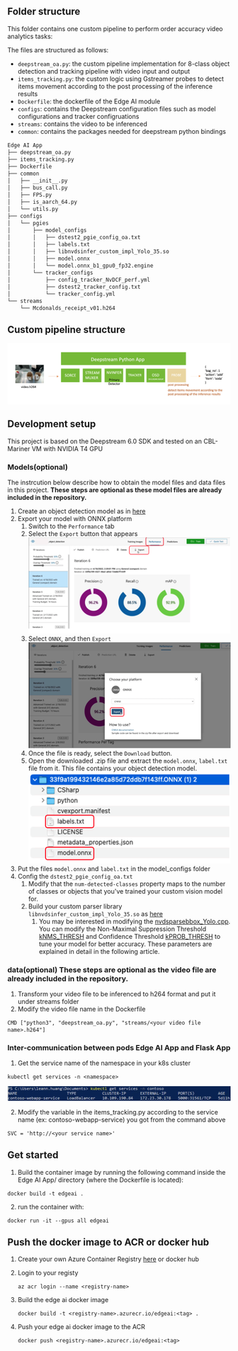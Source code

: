 ## Folder structure
This folder contains one custom pipeline to perform order accuracy video analytics tasks:

The files are structured as follows:
- `deepstream_oa.py`: the custom pipeline implementation for 8-class object detection and tracking pipeline with video input and output
- `items_tracking.py`: the custom logic using Gstreamer probes to detect items movement according to the post processing of the inference results 
- `Dockerfile`: the dockerfile of the Edge AI module 
- `configs`: contains the Deepstream configuration files such as model configurations and tracker configruations
- `streams`: contains the video to be inferenced
- `common`: contains the packages needed for deepstream python bindings

```
Edge AI App
├── deepstream_oa.py
├── items_tracking.py
├── Dockerfile
├── common
│   ├── __init__.py
│   ├── bus_call.py
│   ├── FPS.py
│   ├── is_aarch_64.py
│   └── utils.py
├── configs
│   └── pgies
│       ├── model_configs
│       │   ├── dstest2_pgie_config_oa.txt
│       │   ├── labels.txt
│       │   ├── libnvdsinfer_custom_impl_Yolo_35.so
│       │   ├── model.onnx
│       │   └── model.onnx_b1_gpu0_fp32.engine
│       └── tracker_configs
│           ├── config_tracker_NvDCF_perf.yml
│           ├── dstest2_tracker_config.txt
│           └── tracker_config.yml
└── streams
    └── Mcdonalds_receipt_v01.h264
```
## Custom pipeline structure
![custom-pipeline-structure](images/custom_pipeline_structure.png)


## Development setup
This project is based on the Deepstream 6.0 SDK and tested on an CBL-Mariner VM with NVIDIA T4 GPU

### Models(optional)
The instrcution below describe how to obtain the model files and data files in this project. **These steps are optional as these model files are already included in the repository.**

1. Create an object detection model as in [here](https://docs.microsoft.com/en-us/azure/cognitive-services/custom-vision-service/get-started-build-detector)
2. Export your model with ONNX platform
   1. Switch to the `Performance` tab
   2. Select the `Export` button that appears
      ![export-model](images/export-model.png)
   3. Select `ONNX`, and then `Export`
      ![export-onnx](images/export-onnx.png)
   4. Once the file is ready, select the `Download` button. 
   5. Open the downloaded .zip file and extract the `model.onnx`, `label.txt` file from it. This file contains your object detection model.
      ![zip-file](images/zip-file.png)
3. Put the files `model.onnx` and `label.txt` in the model_configs folder
4. Config the `dstest2_pgie_config_oa.txt`
   1. Modify that the `num-detected-classes` property maps to the number of classes or objects that you've trained your custom vision model for. 
   2. Build your custom parser library `libnvdsinfer_custom_impl_Yolo_35.so` as [here](https://github.com/leannhuang/custom-vision-parser-lib-for-nvidia-deepstream)
      1. You may be interested in modifying the [nvdsparsebbox_Yolo.cpp](https://github.com/leannhuang/custom-vision-parser-lib-for-nvidia-deepstream/blob/main/amd64/cv/nvdsparsebbox_Yolo.cpp). You can modify the Non-Maximal Suppression Threshold [kNMS_THRESH](https://github.com/leannhuang/custom-vision-parser-lib-for-nvidia-deepstream/blob/main/amd64/cv/nvdsparsebbox_Yolo.cpp#L463) and Confidence Threshold [kPROB_THRESH](https://github.com/leannhuang/custom-vision-parser-lib-for-nvidia-deepstream/blob/main/amd64/cv/nvdsparsebbox_Yolo.cpp#L464) to tune your model for better accuracy. These parameters are explained in detail in the following article.

### data(optional) **These steps are optional as the video file are already included in the repository.**
1. Transform your video file to be inferenced to h264 format and put it under streams folder
2. Modify the video file name in the Dockerfile
```shell
CMD ["python3", "deepstream_oa.py", "streams/<your video file name>.h264"] 
```

### Inter-communication between pods Edge AI App and Flask App
1. Get the service name of the namespace in your k8s cluster
```shell
kubectl get services -n <namespace>
```
![svc_name](images/svc-name.png)

2. Modify the variable in the items_tracking.py according to the service name (ex: contoso-webapp-service) you got from the command above 
```
SVC = 'http://<your service name>'
```

## Get started
1. Build the container image by running the following command inside the Edge AI App/ directory (where the Dockerfile is located):
```shell
docker build -t edgeai .
```
2. run the container with:
```shell
docker run -it --gpus all edgeai
```

## Push the docker image to ACR or docker hub
1. Create your own Azure Container Registry [here](https://learn.microsoft.com/en-us/azure/container-registry/container-registry-get-started-portal?tabs=azure-cli) or docker hub
2. Login to your registy
    ```
    az acr login --name <registry-name>
    ```
3. Build the edge ai docker image
        
    ```
    docker build -t <registry-name>.azurecr.io/edgeai:<tag> .
    ```
4. Push your edge ai docker image to the ACR
    ```
    docker push <registry-name>.azurecr.io/edgeai:<tag>
    ```



